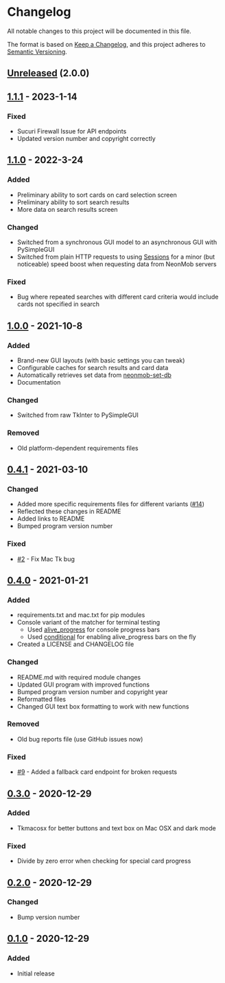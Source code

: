 # Changelog
All notable changes to this project will be documented in this file.

The format is based on [Keep a Changelog](https://keepachangelog.com/en/1.0.0/),
and this project adheres to [Semantic Versioning](https://semver.org/spec/v2.0.0.html).

## [Unreleased] (2.0.0)

## [1.1.1] - 2023-1-14
### Fixed
- Sucuri Firewall Issue for API endpoints
- Updated version number and copyright correctly

## [1.1.0] - 2022-3-24
### Added
- Preliminary ability to sort cards on card selection screen
- Preliminary ability to sort search results
- More data on search results screen

### Changed
- Switched from a synchronous GUI model to an asynchronous GUI with PySimpleGUI
- Switched from plain HTTP requests to using [Sessions](https://docs.python-requests.org/en/latest/user/advanced/#session-objects) for a minor (but noticeable) speed boost when requesting data from NeonMob servers

### Fixed
- Bug where repeated searches with different card criteria would include cards not specified in search

## [1.0.0] - 2021-10-8
### Added
- Brand-new GUI layouts (with basic settings you can tweak)
- Configurable caches for search results and card data
- Automatically retrieves set data from [neonmob-set-db](https://github.com/jojojo8359/neonmob-set-db)
- Documentation

### Changed
- Switched from raw TkInter to PySimpleGUI

### Removed
- Old platform-dependent requirements files

## [0.4.1] - 2021-03-10
### Changed
- Added more specific requirements files for different variants ([#14](https://github.com/jojojo8359/neonmobmatcher/issues/14))
- Reflected these changes in README
- Added links to README
- Bumped program version number

### Fixed
- [#2](https://github.com/jojojo8359/neonmobmatcher/issues/2) - Fix Mac Tk bug

## [0.4.0] - 2021-01-21
### Added
- requirements.txt and mac.txt for pip modules
- Console variant of the matcher for terminal testing
  - Used [alive_progress](https://github.com/rsalmei/alive-progress) for console progress bars
  - Used [conditional](https://github.com/stefanholek/conditional) for enabling alive_progress bars on the fly
- Created a LICENSE and CHANGELOG file

### Changed
- README.md with required module changes
- Updated GUI program with improved functions
- Bumped program version number and copyright year
- Reformatted files
- Changed GUI text box formatting to work with new functions

### Removed
- Old bug reports file (use GitHub issues now)

### Fixed
- [#9](https://github.com/jojojo8359/neonmobmatcher/issues/9) - Added a fallback card endpoint for broken requests

## [0.3.0] - 2020-12-29
### Added
- Tkmacosx for better buttons and text box on Mac OSX and dark mode

### Fixed
- Divide by zero error when checking for special card progress

## [0.2.0] - 2020-12-29
### Changed
- Bump version number

## [0.1.0] - 2020-12-29
### Added
- Initial release



[Unreleased]: https://github.com/jojojo8359/neonmobmatcher/compare/v1.1.1...v2.0.0
[1.1.1]: https://github.com/jojojo8359/neonmobmatcher/compare/v1.1.0...v1.1.1
[1.1.0]: https://github.com/jojojo8359/neonmobmatcher/compare/v1.0.0...v1.1.0
[1.0.0]: https://github.com/jojojo8359/neonmobmatcher/compare/v0.4.1...v1.0.0
[0.4.1]: https://github.com/jojojo8359/neonmobmatcher/compare/v0.4.0...v0.4.1
[0.4.0]: https://github.com/jojojo8359/neonmobmatcher/compare/v0.3...v0.4.0
[0.3.0]: https://github.com/jojojo8359/neonmobmatcher/compare/v0.2...v0.3
[0.2.0]: https://github.com/jojojo8359/neonmobmatcher/compare/v0.1...v0.2
[0.1.0]: https://github.com/jojojo8359/neonmobmatcher/releases/tag/v0.1
